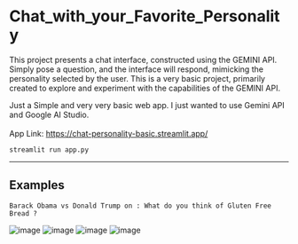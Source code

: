 # Chat_with_your_Favorite_Personality
This project presents a chat interface, constructed using the GEMINI API. Simply pose a question, and the interface will respond, mimicking the personality selected by the user. This is a very basic project, primarily created to explore and experiment with the capabilities of the GEMINI API.

Just a Simple and very very basic web app. I just wanted to use Gemini API and Google AI Studio.<br><br>
App Link: https://chat-personality-basic.streamlit.app/

```
streamlit run app.py
```
<hr>

## Examples 
```
Barack Obama vs Donald Trump on : What do you think of Gluten Free Bread ?
```
![image](https://github.com/Gaurav-Van/Chat_with_your_Favorite_Personality/assets/50765800/a4b0d372-3a16-4503-90bb-dca915ff318a)
![image](https://github.com/Gaurav-Van/Chat_with_your_Favorite_Personality/assets/50765800/7d8a7f46-5286-477d-8b70-7fe5fbd6cf6d)
![image](https://github.com/Gaurav-Van/Chat_with_your_Favorite_Personality/assets/50765800/9cea2415-11da-4252-9e2c-312d40c2531c)
![image](https://github.com/Gaurav-Van/Chat_with_your_Favorite_Personality/assets/50765800/b7440b70-9f53-46e4-b903-e54229991d60)




